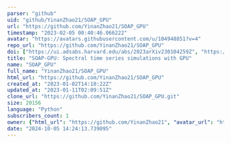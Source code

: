 ```yaml
---
parser: "github"
uid: "github/YinanZhao21/SOAP_GPU"
url: "https://github.com/YinanZhao21/SOAP_GPU"
timestamp: "2023-02-05 00:40:46.066222"
avatar: "https://avatars.githubusercontent.com/u/104948851?v=4"
repo_url: "https://github.com/YinanZhao21/SOAP_GPU"
doi: ["https://ui.adsabs.harvard.edu/abs/2023arXiv230104259Z", "https://ui.adsabs.harvard.edu/abs/2023ascl.soft01015Z/abstract"]
title: "SOAP-GPU: Spectral time series simulations with GPU"
name: "SOAP_GPU"
full_name: "YinanZhao21/SOAP_GPU"
html_url: "https://github.com/YinanZhao21/SOAP_GPU"
created_at: "2023-01-02T14:10:22Z"
updated_at: "2023-01-11T02:09:51Z"
clone_url: "https://github.com/YinanZhao21/SOAP_GPU.git"
size: 20156
language: "Python"
subscribers_count: 1
owner: {"html_url": "https://github.com/YinanZhao21", "avatar_url": "https://avatars.githubusercontent.com/u/104948851?v=4", "login": "YinanZhao21", "type": "User"}
date: "2024-10-05 14:24:13.739095"
---
```

